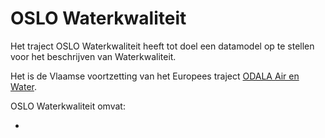 # OSLO Waterkwaliteit

Het traject OSLO Waterkwaliteit heeft tot doel een datamodel op te stellen voor het beschrijven van Waterkwaliteit.

Het is de Vlaamse voortzetting van het Europees traject [ODALA Air en Water](https://data.vlaanderen.be/standaarden/standaard-in-ontwikkeling/vocabularium-en-applicatieprofiel-air-and-water.html).

OSLO Waterkwaliteit omvat:

- 
